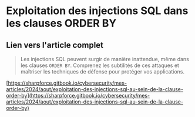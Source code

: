# Exploitation des injections SQL dans les clauses ORDER BY

## Lien vers l'article complet

> Les injections SQL peuvent surgir de manière inattendue, même dans les clauses `ORDER BY`. Comprenez les subtilités de ces attaques et maîtriser les techniques de défense pour protéger vos applications.

[https://sharpforce.gitbook.io/cybersecurity/mes-articles/2024/aout/exploitation-des-injections-sql-au-sein-de-la-clause-order-by](https://sharpforce.gitbook.io/cybersecurity/mes-articles/2024/aout/exploitation-des-injections-sql-au-sein-de-la-clause-order-by)